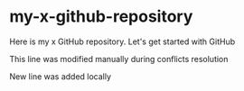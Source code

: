 # my-x-github-repository
Here is my x GitHub repository. Let's get started with GitHub

This line was modified manually during conflicts resolution

New line was added locally
